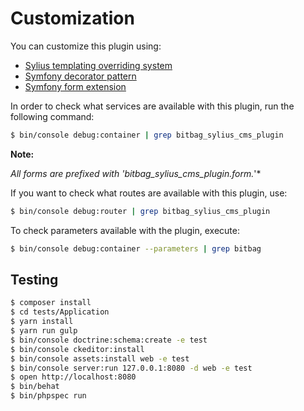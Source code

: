 # Customization

You can customize this plugin using:

- [Sylius templating overriding system](http://docs.sylius.org/en/latest/customization/template.html)
- [Symfony decorator pattern](https://symfony.com/doc/current/service_container/service_decoration.html)
- [Symfony form extension](https://symfony.com/doc/current/form/create_form_type_extension.html)

In order to check what services are available with this plugin, run the following command:

```bash
$ bin/console debug:container | grep bitbag_sylius_cms_plugin
```

**Note:**

*All forms are prefixed with 'bitbag_sylius_cms_plugin.form.*'*

If you want to check what routes are available with this plugin, use:

```bash
$ bin/console debug:router | grep bitbag_sylius_cms_plugin
```

To check parameters available with the plugin, execute:

```bash
$ bin/console debug:container --parameters | grep bitbag
```

## Testing

```bash
$ composer install
$ cd tests/Application
$ yarn install
$ yarn run gulp
$ bin/console doctrine:schema:create -e test
$ bin/console ckeditor:install
$ bin/console assets:install web -e test
$ bin/console server:run 127.0.0.1:8080 -d web -e test
$ open http://localhost:8080
$ bin/behat
$ bin/phpspec run
```
